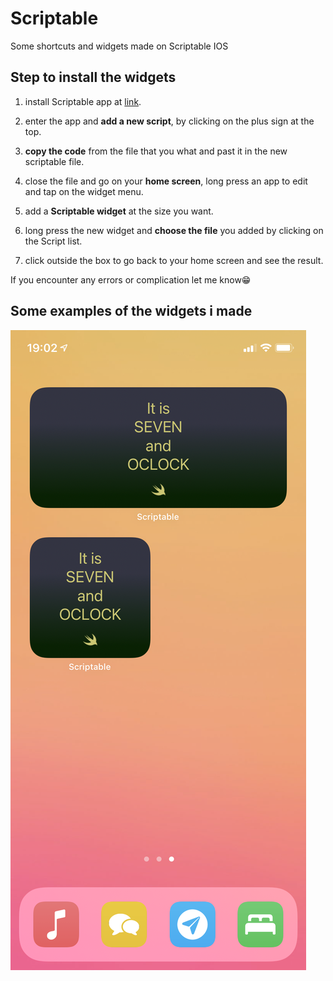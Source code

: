 # Scriptable
Some shortcuts and widgets made on Scriptable IOS



## Step to install the widgets
1. install Scriptable app at [link](https://apps.apple.com/fr/app/scriptable/id1405459188?l=en).  

2. enter the app and **add a new script**, by clicking on the plus sign at the top.   

3. **copy the code** from the file that you what and past it in the new scriptable file.  

4. close the file and go on your **home screen**, long press an app to edit and tap on the widget menu.  

5. add a **Scriptable widget** at the size you want.  

6. long press the new widget and **choose the file** you added by clicking on the Script list.  

7. click outside the box to go back to your home screen and see the result.  

If you encounter any errors or complication let me know😁


## Some examples of the widgets i made

![Preview 1](Widget/TimeWord/Previews/PreviewPolite.png)
